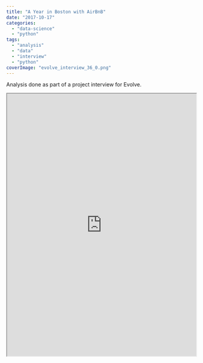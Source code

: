 ```yaml
---
title: "A Year in Boston with AirBnB"
date: "2017-10-17"
categories: 
  - "data-science"
  - "python"
tags: 
  - "analysis"
  - "data"
  - "interview"
  - "python"
coverImage: "evolve_interview_36_0.png"
---
```


Analysis done as part of a project interview for Evolve.

<iframe src="https://dataleek.io/presentations/evolve/evolve_interview.slides.html" style="width: 100%; height: 50em;"></iframe>
